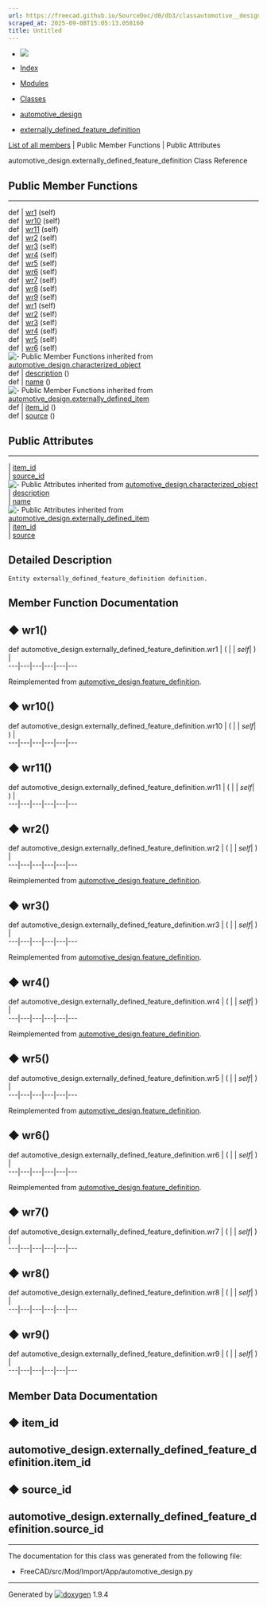 ```yaml
---
url: https://freecad.github.io/SourceDoc/d0/db3/classautomotive__design_1_1externally__defined__feature__definition.html
scraped_at: 2025-09-08T15:05:13.058160
title: Untitled
---
```


  * [ ![](https://www.freecad.org/svg/logo-freecad.svg) ](https://freecadweb.org "FreeCAD")
  * [Index](../../index.html "Index")
  * [Modules](../../modules.html "Modules list")
  * [Classes](../../annotated.html "Annotated list")

  * [automotive_design](../../d4/ddf/namespaceautomotive__design.html)
  * [externally_defined_feature_definition](../../d0/db3/classautomotive__design_1_1externally__defined__feature__definition.html)

[List of all members](../../d7/d8f/classautomotive__design_1_1externally__defined__feature__definition-members.html) | Public Member Functions | Public Attributes

automotive_design.externally_defined_feature_definition Class Reference

##  Public Member Functions  
  
---  
def | [wr1](../../d0/db3/classautomotive__design_1_1externally__defined__feature__definition.html#a71b7524f3c7ece47f3ec8ba3478b4fde) (self)  
def | [wr10](../../d0/db3/classautomotive__design_1_1externally__defined__feature__definition.html#af9f2e829818070e0055a523765da859f) (self)  
def | [wr11](../../d0/db3/classautomotive__design_1_1externally__defined__feature__definition.html#a429fa8b0c26c6b91b0ac5e733c3f401d) (self)  
def | [wr2](../../d0/db3/classautomotive__design_1_1externally__defined__feature__definition.html#ad94152425a2be5900b2a2e9c740c6c88) (self)  
def | [wr3](../../d0/db3/classautomotive__design_1_1externally__defined__feature__definition.html#a9c230ddcf727725a7b71290e8654e656) (self)  
def | [wr4](../../d0/db3/classautomotive__design_1_1externally__defined__feature__definition.html#afb2466b5832ac168c55c79a8fc0fa0f2) (self)  
def | [wr5](../../d0/db3/classautomotive__design_1_1externally__defined__feature__definition.html#a5a5009375a908a6e7c0cc5fc8910a481) (self)  
def | [wr6](../../d0/db3/classautomotive__design_1_1externally__defined__feature__definition.html#a0a2274bb2d4fd1ae49fb86f09735a3e4) (self)  
def | [wr7](../../d0/db3/classautomotive__design_1_1externally__defined__feature__definition.html#ac42a2bccf4e52165e426ebc5faecba12) (self)  
def | [wr8](../../d0/db3/classautomotive__design_1_1externally__defined__feature__definition.html#a32a990594a44264b2d71741deb3641ad) (self)  
def | [wr9](../../d0/db3/classautomotive__design_1_1externally__defined__feature__definition.html#a7de2de22614c2c54069efcb5c970cd23) (self)  
def | [wr1](../../d3/dfb/classautomotive__design_1_1feature__definition.html#a92407bcd4758e436063b80bf387b4ad3) (self)  
def | [wr2](../../d3/dfb/classautomotive__design_1_1feature__definition.html#a4156a8adc8e4c289b45353a1fa929498) (self)  
def | [wr3](../../d3/dfb/classautomotive__design_1_1feature__definition.html#a15de671bc3f6f86a4ca9389d8c123e7e) (self)  
def | [wr4](../../d3/dfb/classautomotive__design_1_1feature__definition.html#a49b6a3e5e7595418f491f1e2ca458bce) (self)  
def | [wr5](../../d3/dfb/classautomotive__design_1_1feature__definition.html#a35b2887a3b6f678a5a66030e98b96688) (self)  
def | [wr6](../../d3/dfb/classautomotive__design_1_1feature__definition.html#a8f5db23d29552f91c5905ed80b279cf2) (self)  
![-](../../closed.png) Public Member Functions inherited from
[automotive_design.characterized_object](../../db/d3b/classautomotive__design_1_1characterized__object.html)  
def | [description](../../db/d3b/classautomotive__design_1_1characterized__object.html#a17dd543300fffba362a4b2e5730ae6b7) ()  
def | [name](../../db/d3b/classautomotive__design_1_1characterized__object.html#a6d89b5ffa630d8ea73bc698b0afa41de) ()  
![-](../../closed.png) Public Member Functions inherited from
[automotive_design.externally_defined_item](../../d1/d50/classautomotive__design_1_1externally__defined__item.html)  
def | [item_id](../../d1/d50/classautomotive__design_1_1externally__defined__item.html#a8268fb9cd2e90cdef1e608797b0cd887) ()  
def | [source](../../d1/d50/classautomotive__design_1_1externally__defined__item.html#a69504f83d7917a673617f3925d5ada98) ()  
  
##  Public Attributes  
  
---  
|
[item_id](../../d0/db3/classautomotive__design_1_1externally__defined__feature__definition.html#aeb1bdb607a109db742969ea60560d541)  
|
[source_id](../../d0/db3/classautomotive__design_1_1externally__defined__feature__definition.html#a144aca8aacb784de85a37dac0bfc1e48)  
![-](../../closed.png) Public Attributes inherited from
[automotive_design.characterized_object](../../db/d3b/classautomotive__design_1_1characterized__object.html)  
|
[description](../../db/d3b/classautomotive__design_1_1characterized__object.html#a4839bffcdba4a07cdadd0d2c64b0012b)  
|
[name](../../db/d3b/classautomotive__design_1_1characterized__object.html#afeb3fe7e8a6ac29d07dfeaf631417d8f)  
![-](../../closed.png) Public Attributes inherited from
[automotive_design.externally_defined_item](../../d1/d50/classautomotive__design_1_1externally__defined__item.html)  
|
[item_id](../../d1/d50/classautomotive__design_1_1externally__defined__item.html#a4dfd1f47b7d62ebefa26252dc64e0eb4)  
|
[source](../../d1/d50/classautomotive__design_1_1externally__defined__item.html#a74cab535fe0a97a36a9cd0c03ea5d928)  
  
## Detailed Description

    
    
    Entity externally_defined_feature_definition definition.

## Member Function Documentation

## ◆ wr1()

def automotive_design.externally_defined_feature_definition.wr1  | ( |  | _self_| ) |   
---|---|---|---|---|---  
  
Reimplemented from
[automotive_design.feature_definition](../../d3/dfb/classautomotive__design_1_1feature__definition.html#a92407bcd4758e436063b80bf387b4ad3).

## ◆ wr10()

def automotive_design.externally_defined_feature_definition.wr10  | ( |  | _self_| ) |   
---|---|---|---|---|---  
  
## ◆ wr11()

def automotive_design.externally_defined_feature_definition.wr11  | ( |  | _self_| ) |   
---|---|---|---|---|---  
  
## ◆ wr2()

def automotive_design.externally_defined_feature_definition.wr2  | ( |  | _self_| ) |   
---|---|---|---|---|---  
  
Reimplemented from
[automotive_design.feature_definition](../../d3/dfb/classautomotive__design_1_1feature__definition.html#a4156a8adc8e4c289b45353a1fa929498).

## ◆ wr3()

def automotive_design.externally_defined_feature_definition.wr3  | ( |  | _self_| ) |   
---|---|---|---|---|---  
  
Reimplemented from
[automotive_design.feature_definition](../../d3/dfb/classautomotive__design_1_1feature__definition.html#a15de671bc3f6f86a4ca9389d8c123e7e).

## ◆ wr4()

def automotive_design.externally_defined_feature_definition.wr4  | ( |  | _self_| ) |   
---|---|---|---|---|---  
  
Reimplemented from
[automotive_design.feature_definition](../../d3/dfb/classautomotive__design_1_1feature__definition.html#a49b6a3e5e7595418f491f1e2ca458bce).

## ◆ wr5()

def automotive_design.externally_defined_feature_definition.wr5  | ( |  | _self_| ) |   
---|---|---|---|---|---  
  
Reimplemented from
[automotive_design.feature_definition](../../d3/dfb/classautomotive__design_1_1feature__definition.html#a35b2887a3b6f678a5a66030e98b96688).

## ◆ wr6()

def automotive_design.externally_defined_feature_definition.wr6  | ( |  | _self_| ) |   
---|---|---|---|---|---  
  
Reimplemented from
[automotive_design.feature_definition](../../d3/dfb/classautomotive__design_1_1feature__definition.html#a8f5db23d29552f91c5905ed80b279cf2).

## ◆ wr7()

def automotive_design.externally_defined_feature_definition.wr7  | ( |  | _self_| ) |   
---|---|---|---|---|---  
  
## ◆ wr8()

def automotive_design.externally_defined_feature_definition.wr8  | ( |  | _self_| ) |   
---|---|---|---|---|---  
  
## ◆ wr9()

def automotive_design.externally_defined_feature_definition.wr9  | ( |  | _self_| ) |   
---|---|---|---|---|---  
  
## Member Data Documentation

## ◆ item_id

automotive_design.externally_defined_feature_definition.item_id  
---  
  
## ◆ source_id

automotive_design.externally_defined_feature_definition.source_id  
---  
  
* * *

The documentation for this class was generated from the following file:

  * FreeCAD/src/Mod/Import/App/automotive_design.py

* * *

Generated by
[![doxygen](../../doxygen.svg)](https://www.doxygen.org/index.html) 1.9.4

